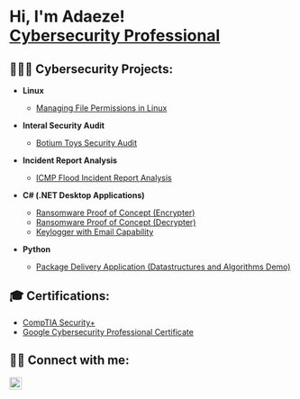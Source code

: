 <h1>Hi, I'm Adaeze! <br/> <a href="https://www.linkedin.com/in/adaezeene/">Cybersecurity Professional</a>

<h2>👩🏾‍💻 Cybersecurity Projects:</h2>

- <b>Linux</b>
  - [Managing File Permissions in Linux](https://github.com/adaezeene/FilePermissionsinLinux)
- <b>Interal Security Audit</b>
  - [Botium Toys Security Audit](https://github.com/adaezeene/InternalSecurityAudit)
- <b>Incident Report Analysis</b>
  - [ICMP Flood Incident Report Analysis](https://github.com/adaezeene/IncidentReportAnalysis)

- <b>C# (.NET Desktop Applications)</b>
  - [Ransomware Proof of Concept (Encrypter)](https://github.com/joshmadakor1/EncrypterPOC)
  - [Ransomware Proof of Concept (Decrypter)](https://github.com/joshmadakor1/DecrypterPOC)
  - [Keylogger with Email Capability](https://github.com/joshmadakor1/Key-Logger-With-Email)
- <b>Python</b>
  - [Package Delivery Application (Datastructures and Algorithms Demo)](https://github.com/joshmadakor1/Package-Delivery-Pathfinding-Algorithm)


<h2> 🎓 Certifications:</h2>

- [CompTIA Security+](https://www.youtube.com/watch?v=a83ASGn_V_s)
- [Google Cybersecurity Professional Certificate](https://www.youtube.com/watch?v=a83ASGn_V_s)


<h2> 🤳🏾 Connect with me:</h2>

[<img align="left" alt="JoshMadakor | LinkedIn" width="22px" src="https://cdn.jsdelivr.net/npm/simple-icons@v3/icons/linkedin.svg" />][linkedin]


[linkedin]: https://linkedin.com/in/adaezeene

<!--
**adaezeene/adaezeene** is a ✨ _special_ ✨ repository because its `README.md` (this file) appears on your GitHub profile.

Here are some ideas to get you started:

- 🔭 I’m currently working on ...
- 🌱 I’m currently learning ...
- 👯 I’m looking to collaborate on ...
- 🤔 I’m looking for help with ...
- 💬 Ask me about ...
- 📫 How to reach me: ...
- 😄 Pronouns: ...
- ⚡ Fun fact: ...
-->

